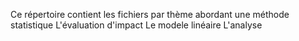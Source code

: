 Ce répertoire contient les fichiers par thème abordant une méthode statistique
L'évaluation d'impact
Le modele linéaire
L'analyse 
